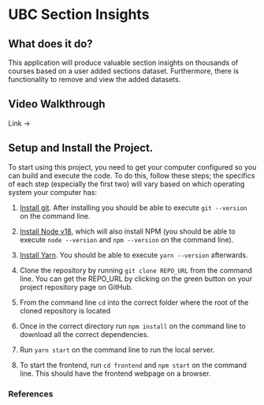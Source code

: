 # UBC Section Insights
## What does it do?
This application will produce valuable section insights on thousands of courses based on a user added sections dataset. Furthermore, there is functionality to remove and view the added datasets.

## Video Walkthrough
Link -> 

## Setup and Install the Project.
To start using this project, you need to get your computer configured so you can build and execute the code.
To do this, follow these steps; the specifics of each step (especially the first two) will vary based on which operating system your computer has:

1. [Install git](https://git-scm.com/downloads). After installing you should be able to execute `git --version` on the command line.

1. [Install Node v18](https://nodejs.org/en/about/previous-releases), which will also install NPM (you should be able to execute `node --version` and `npm --version` on the command line).

1. [Install Yarn](https://yarnpkg.com/en/docs/install). You should be able to execute `yarn --version` afterwards.

1. Clone the repository by running `git clone REPO_URL` from the command line. You can get the REPO_URL by clicking on the green button on your project repository page on GitHub.

1. From the command line `cd` into the correct folder where the root of the cloned repository is located

1. Once in the correct directory run `npm install` on the command line to download all the correct dependencies.

1. Run `yarn start` on the command line to run the local server.

1. To start the frontend, run `cd frontend` and `npm start` on the command line. This should have the frontend webpage on a browser.

### References


